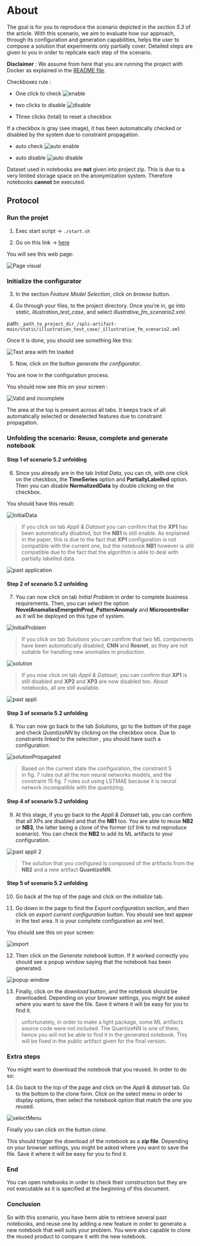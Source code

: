 # About

The goal is for you to reproduce the scenario depicted in the _section 5.3_ of the article.
With this scenario, we aim to evaluate how our approach, through its configuration and generation capabilities, helps the user to compose a solution that experiments only partially cover.
Detailed steps are given to you in order to replicate each step of the scenario.

**Disclaimer** : We assume from here that you are running the project with Docker as explained in the [README file](https://anonymous.4open.science/r/splc-artifact-files/README.md).

Checkboxes rule :

- One click to check ![enable](../assets/all/enable.png)

- two clicks to disable ![disable](../assets/all/disable.png)

- Three clicks (total) to reset a checkbox

If a checkbox is gray (see image), it has been automatically checked or disabled by the system due to constraint propagation.

- auto check ![auto enable](../assets/all/auto_enable.png)

- auto disable ![auto disable](../assets/all/auto_disable.png)

Dataset used in notebooks are **not** given into project zip. This is due to a very limited storage space on the anonymization system. Therefore notebooks **cannot** be executed.

## Protocol

### Run the projet

1. Exec start script -> `./start.sh`

2. Go on this link -> [here](http://localhost:5050/)

You will see this web page:

![Page visual](../assets/reproduce/app_full_page.png)

### Initialize the configurator

3. In the section _Feature Model Selection_, click on _browse_ button.

4. Go through your files, to the project directory. Once you're in, go into _static_, _illustration_test_case_, and select _illustrative_fm_scenario2.xml_.

path: `_path_to_project_dir_/splc-artifact-main/static/illustration_test_case/_illustrative_fm_scenario2.xml`

Once it is done, you should see something like this:

![Text area with fm loaded](../assets/scenarios/scenario_2/fm_loaded_scenario2.png)

5. Now, click on the button _generate the configurator_.

You are now in the configuration process.

You should now see this on your screen :

![Valid and incomplete](../assets/reproduce/configuration_process.png)

The area at the top is present across all tabs. It keeps track of all automatically selected or deselected features due to constraint propagation.

### Unfolding the scenario: Reuse, complete and generate notebook

#### Step 1 of scenario 5.2 unfolding

6. Since you already are in the tab _Initial Data_, you can ch, with one click on the checkbox, the **TimeSeries** option and **PartiallyLabelled** option. Then you can disable **NormalizedData** by double clicking on the checkbox.

You should have this result:

![InitialData](../assets/scenarios/scenario_1/initialData_scenario1.png)

> If you click on tab _Appli & Dataset_ you can confirm that the **XP1** has been automatically disabled, but the **NB1** is still enable. As explained in the paper, this is due to the fact that **XP1** configuration is not compatible with the current one, but the notebook **NB1** however is still compatible due to the fact that the algorithm is able to deal with partially labelled data.

![past application](../assets/scenarios/scenario_1/past_appli_scenario1.png)

#### Step 2 of scenario 5.2 unfolding

7. You can now click on tab _Initial Problem_ in order to complete business requirements. Then, you can select the option **NovelAnomaliesEmergeInProd**, **PatternAnomaly** and **Microcontroller** as it will be deployed on this type of system.

![InitialProblem](../assets/scenarios/scenario_2/initialProblem_scenario2.png)

> If you click on tab _Solutions_ you can confirm that two ML components have been automatically disabled, **CNN** and **Resnet**, as they are not suitable for handling new anomalies in production.

![solution](../assets/scenarios/scenario_1/solution_scenario1.png)

> If you now click on tab _Appli & Dataset_, you can confirm that **XP1** is still disabled and **XP2** and **XP3** are now disabled too. About notebooks, all are still available.

![past appli](../assets/scenarios/scenario_2/past_appli_scenario2.png)

#### Step 3 of scenario 5.2 unfolding

8. You can now go back to the tab _Solutions_, go to the bottom of the page and check _QuantizeNN_ by clicking on the checkbox once. Due to constraints linked to the selection , you should have such a configuration:

![solutionPropagated](../assets/scenarios/scenario_2/solution_propagated_scenario2.png)

> Based on the current state the configuration, the constraint 5  
> in fig. 7 rules out all the non neural networks models, and the  
> constraint 15 fig. 7 rules out using LSTMAE because it is neural  
> network incompatible with the quantizing.

#### Step 4 of scenario 5.2 unfolding

9. At this stage, if you go back to the _Appli & Dataset_ tab, you can confirm that all XPs are disabled and that the **NB1** too. You are able to reuse **NB2** or **NB3**, the latter being a clone of the former (cf link to md reproduce scenario). You can check the **NB2** to add its ML artifacts to your configuration.

![past appli 2](../assets/scenarios/scenario_2/past_appli2_scenario2.png)

> The solution that you configured is composed of the artifacts from the **NB2** and a new artifact **QuantizeNN**.

#### Step 5 of scenario 5.2 unfolding

10. Go back at the top of the page and click on the _initialize_ tab.

11. Go down in the page to find the _Export configuration_ section, and then click on _export current configuration_ button. You should see text appear in the text area. It is your complete configuration as xml text.

You should see this on your screen:

![export](../assets/scenarios/scenario_2/export_scenario2.png)

12. Then click on the _Generate notebook_ button. If it worked correctly you should see a popup window saying that the notebook has been generated.

![popup window](../assets/reproduce/popup.png)

13. Finally, click on the _download_ button, and the notebook should be downloaded. Depending on your browser settings, you might be asked where you want to save the file. Save it where it will be easy for you to find it.

> unfortunately, in order to make a light package, some ML artifacts source code were not included. The QuantizeNN is one of them, hence you will not be able to find it in the generated notebook. This will be fixed in the public artifact given for the final version.

### Extra steps

You might want to download the notebook that you reused. In order to do so:

14. Go back to the top of the page and click on the _Appli & dataset_ tab. Go to the bottom to the clone form. Click on the select menu in order to display options, then select the notebook option that match the one you reused.

![selectMenu](../assets/scenarios/scenario_2/clone_reuse_scenario2.png)

Finally you can click on the button _clone_.

This should trigger the download of the notebook as a **zip file**. Depending on your browser settings, you might be asked where you want to save the file. Save it where it will be easy for you to find it.

<!-- You can compare both notebooks to assert that they are similar except for the new ML artifact, the **QuantizeNN**. -->

### End

You can open notebooks in order to check their construction but they are not executable as it is specified at the beginning of this document.

### Conclusion

So with this scenario, you have benn able to retrieve several past notebooks, and reuse one by adding a new feature in order to generate a new notebook that well suits your problem. You were also capable to clone the reused product to compare it with the new notebook.
